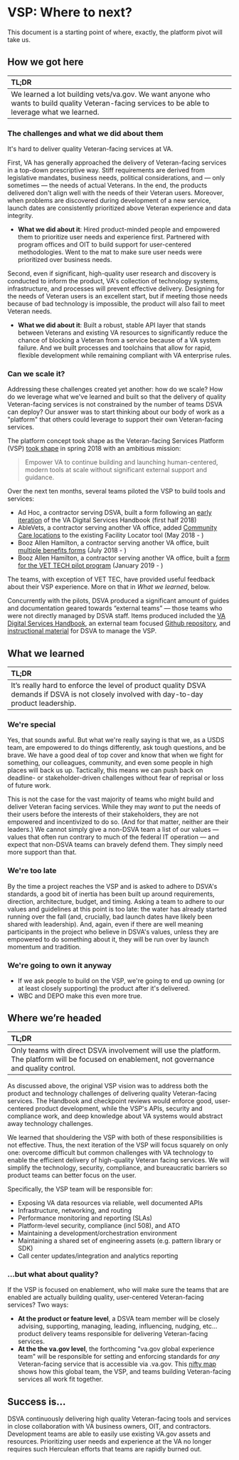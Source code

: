 # VSP: Where to next?
This document is a starting point of where, exactly, the platform pivot will take us.

## How we got here


| **TL;DR**|
|:---|
|We learned a lot building vets/va.gov. We want anyone who wants to build quality Veteran-facing services to be able to leverage what we learned.|

### The challenges and what we did about them

It's hard to deliver quality Veteran-facing services at VA.

First, VA has generally approached the delivery of Veteran-facing services in a top-down prescriptive way. Stiff requirements are derived from legislative mandates, business needs, political considerations, and — only sometimes — the needs of actual Veterans. In the end, the products delivered don't align well with the needs of their Veteran users. Moreover, when problems are discovered during development of a new service, launch dates are consistently prioritized above Veteran experience and data integrity.

 - **What we did about it**: Hired product-minded people and empowered them to prioritize user needs and experience first. Partnered with program offices and OIT to build support for user-centered methodologies. Went to the mat to make sure user needs were prioritized over business needs. 

Second, even if significant, high-quality user research and discovery is conducted to inform the product, VA's collection of technology systems, infrastructure, and processes will prevent effective delivery. Designing for the needs of Veteran users is an excellent start, but if meeting those needs because of bad technology is impossible, the product will also fail to meet Veteran needs.

 - **What we did about it**: Built a robust, stable API layer that stands between Veterans and existing VA resources to significantly reduce the chance of blocking a Veteran from a service because of a VA system failure. And we built processes and toolchains that allow for rapid, flexible development while remaining compliant with VA enterprise rules.

### Can we scale it?

Addressing these challenges created yet another: how do we scale? How do we leverage what we've learned and built so that the delivery of quality Veteran-facing services is not constrained by the number of teams DSVA can deploy? Our answer was to start thinking about our body of work as a "platform" that others could leverage to support their own Veteran-facing services.

The platform concept took shape as the Veteran-facing Services Platform (VSP) [took shape](https://github.com/department-of-Veterans-affairs/vets.gov-team/blob/master/Work%20Practices/Platform-Support/background/old-dsva-platform-project-readme.md#background) in spring 2018 with an ambitious mission:

> Empower VA to continue building and launching human-centered, modern tools at scale without significant external support and guidance.

Over the next ten months, several teams piloted the VSP to build tools and services:

 - Ad Hoc, a contractor serving DSVA, built a form following an [early iteration](https://github.com/department-of-veterans-affairs/va-digital-services-platform-docs) of the VA Digital Services Handbook (first half 2018)
 - AbleVets, a contractor serving another VA office, added [Community Care locations](https://github.com/department-of-veterans-affairs/vets.gov-team/tree/master/Products/Facilities_Locator/community_care) to the existing Facility Locator tool (May 2018 - )
 - Booz Allen Hamilton, a contractor serving another VA office, built [multiple benefits forms](https://github.com/department-of-veterans-affairs/vets.gov-team/blob/master/Work%20Practices/Platform-Support/research/pilot-3.md) (July 2018 - )
 - Booz Allen Hamilton, a contractor serving another VA office, built a [form for the VET TECH pilot program](https://github.com/department-of-veterans-affairs/vets.gov-team/tree/master/Products/Education%20Benefits/0994) (January 2019 - )

The teams, with exception of VET TEC, have provided useful feedback about their VSP experience. More on that in _What we learned_, below.

Concurrently with the pilots, DSVA produced a significant amount of guides and documentation geared towards “external teams” — those teams who were not directly managed by DSVA staff. Items produced included the [VA Digital Services Handbook](https://department-of-veterans-affairs.github.io/va-digital-service-handbook/), an external team focused [Github repository](https://github.com/department-of-veterans-affairs/vets-external-teams), and [instructional material](https://github.com/department-of-veterans-affairs/vets.gov-team/tree/master/Work%20Practices/Platform-Support) for DSVA to manage the VSP.

## What we learned

| **TL;DR**|
|:---|
|It’s really hard to enforce the level of product quality DSVA demands if DSVA is not closely involved with day-to-day product leadership.|

### We're special
Yes, that sounds awful. But what we're really saying is that we, as a USDS team, are empowered to do things differently, ask tough questions, and be brave. We have a good deal of top cover and know that when we fight for something, our colleagues, community, and even some people in high places will back us up. Tactically, this means we can push back on deadline- or stakeholder-driven challenges without fear of reprisal or loss of future work.

This is not the case for the vast majority of teams who might build and deliver Veteran facing services. While they may _want_ to put the needs of their users before the interests of their stakeholders, they are not empowered and incentivized to do so. (And for that matter, neither are their leaders.) We cannot simply give a non-DSVA team a list of our values — values that often run contrary to much of the federal IT operation — and expect that non-DSVA teams can bravely defend them. They simply need more support than that.

### We're too late
By the time a project reaches the VSP and is asked to adhere to DSVA's standards, a good bit of inertia has been built up around requirements, direction, architecture, budget, and timing. Asking a team to adhere to our values and guidelines at this point is too late: the water has already started running over the fall (and, crucially, bad launch dates have likely been shared with leadership). And, again, even if there are well meaning participants in the project who believe in DSVA's values, unless they are empowered to do something about it, they will be run over by launch momentum and tradition.

### We're going to own it anyway
- If we ask people to build on the VSP, we're going to end up owning (or at least closely supporting) the product after it's delivered.
- WBC and DEPO make this even more true.

  
## Where we’re headed


| **TL;DR**|
|:---|
|Only teams with direct DSVA involvement will use the platform. The platform will be focused on enablement, not governance and quality control.|

As discussed above, the original VSP vision was to address both the product and technology challenges of delivering quality Veteran-facing services. The Handbook and checkpoint reviews would enforce good, user-centered product development, while the VSP's APIs, security and compliance work, and deep knowledge about VA systems would abstract away technology challenges.

We learned that shouldering the VSP with both of these responsibilities is not effective. Thus, the next iteration of the VSP will focus squarely on only one: overcome difficult but common challenges with VA technology to enable the efficient delivery of high-quality Veteran facing services. We will simplify the technology, security, compliance, and bureaucratic barriers so product teams can better focus on the user.

Specifically, the VSP team will be responsible for:

- Exposing VA data resources via reliable, well documented APIs
- Infrastructure, networking, and routing
- Performance monitoring and reporting (SLAs)
- Platform-level security, compliance (incl 508), and ATO
- Maintaining a development/orchestration environment
- Maintaining a shared set of engineering assets (e.g. pattern library or SDK)
- Call center updates/integration and analytics reporting

### ...but what about quality?

If the VSP is focused on enablement, who will make sure the teams that are enabled are actually building quality, user-centered Veteran-facing services? Two ways:

- **At the product or feature level**, a DSVA team member will be closely advising, supporting, managing, leading, influencing, nudging, etc... product delivery teams responsible for delivering Veteran-facing services.
- **At the the va.gov level**, the forthcoming "va.gov global experience team" will be responsible for setting and enforcing standards for *any* Veteran-facing service that is accessible via .va.gov. This [nifty map](team-layout.png) shows how this global team, the VSP, and teams building Veteran-facing services all work fit together.

## Success is... 

DSVA continuously delivering high quality Veteran-facing tools and services in close collaboration with VA business owners, OIT, and contractors. Development teams are able to easily use existing VA.gov assets and resources. Prioritizing user needs and experience at the VA no longer requires such Herculean efforts that teams are rapidly burned out.
